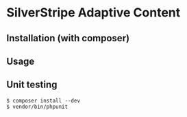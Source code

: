 # SilverStripe Adaptive Content

## Installation (with composer)

## Usage

## Unit testing
    $ composer install --dev
    $ vendor/bin/phpunit